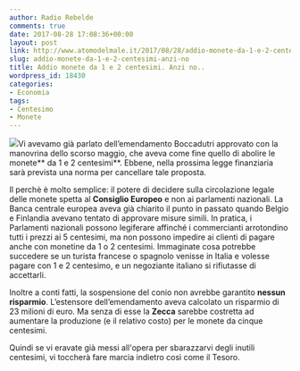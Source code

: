 ```yaml
---
author: Radio Rebelde
comments: true
date: 2017-08-28 17:08:36+00:00
layout: post
link: http://www.atomodelmale.it/2017/08/28/addio-monete-da-1-e-2-centesimi-anzi-no/
slug: addio-monete-da-1-e-2-centesimi-anzi-no
title: Addio monete da 1 e 2 centesimi. Anzi no..
wordpress_id: 18430
categories:
- Economia
tags:
- Centesimo
- Monete
---
```


![](http://www.atomodelmale.it/wp-content/uploads/2017/08/centesimi-300x150.jpeg)Vi avevamo già parlato dell’emendamento Boccadutri approvato con la manovrina dello scorso maggio, che aveva come fine quello di abolire le monete** da 1 e 2 centesimi**. Ebbene, nella prossima legge finanziaria sarà prevista una norma per cancellare tale proposta.

Il perchè è molto semplice: il potere di decidere sulla circolazione legale delle monete spetta al **Consiglio Europeo** e non ai parlamenti nazionali. La Banca centrale europea aveva già chiarito il punto in passato quando Belgio e Finlandia avevano tentato di approvare misure simili. In pratica, i Parlamenti nazionali possono legiferare affinché i commercianti arrotondino tutti i prezzi ai 5 centesimi, ma non possono impedire ai clienti di pagare anche con monetine da 1 o 2 centesimi. Immaginate cosa potrebbe succedere se un turista francese o spagnolo venisse in Italia e volesse pagare con 1 e 2 centesimo, e un negoziante italiano si rifiutasse di accettarli.



Inoltre a conti fatti, la sospensione del conio non avrebbe garantito **nessun risparmio**. L’estensore dell’emendamento aveva calcolato un risparmio di 23 milioni di euro. Ma senza di esse la **Zecca** sarebbe costretta ad aumentare la produzione (e il relativo costo) per le monete da cinque centesimi.

Quindi se vi eravate già messi all'opera per sbarazzarvi degli inutili centesimi, vi toccherà fare marcia indietro così come il Tesoro.
